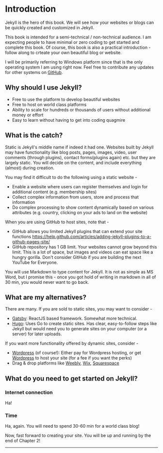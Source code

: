 # Introduction

Jekyll is the hero of this book. We will see how your websites or blogs can be quickly created and customized in Jekyll.

This book is intended for a semi-technical / non-technical audience. I am expecting people to have minimal or zero coding to get started and complete this book. Of course, this book is also a practical introduction - follow along to crteate your own beautiful blog or website.

I will be primarily referring to Windows platform since that is the only operating system I am using right now. Feel free to contribute any updates for other systems on [GitHub](https://github.com/prashanth1k/levelup-your-sites-using-jekyll).


## Why should I use Jekyll?

 - Free to use the platform to develop beautiful websites
 - Free to host on world class platforms
 - Ability to scale for hundreds or thousands of users without additional money or effort
 - Easy to learn without having to get into coding quagmire


## What is the catch?
Static is Jekyll's middle name if indeed it had one.
Websites built by Jekyll may have functionality like blog posts, pages, images, video, user comments (through plugins), contact forms(plugins again) etc. but they are largely static. You will decide on the content, and include everything (almost) during creation.

You may find it difficult to do the following using a static website -

 - Enable a website where users can register themselves and login for additional content (e.g. membership sites)
 - Collect complex information from users, store and process that information
 - Do complex processing to show content dynamically based on various attributes (e.g. country, clicking on your ads to land on the website)

When you are using GitHub to host sites, note that -

 - GitHub allows you limited Jekyll plugins that can extend your site functions https://help.github.com/articles/adding-jekyll-plugins-to-a-github-pages-site/
 - GitHub repository has 1 GB limit. Your websites cannot grow beyond this limit. This is a lot of space, but images and videos can eat space like a hungry gorilla. Don't consider GitHub if you are building the next YouTube for Everyone.

You will use Markdown to type content for Jekyll. It is not as simple as MS Word, but I promise this - once you got hold of writing in markdown in all of 30 min, you would never want to go back.


## What are my alternatives?
There are many. If you are sold to static sites, you may want to consider -

 - [Gatsby](https://www.gatsbyjs.org/): ReactJS based framework. Somewhat more technical.
 - [Hugo](https://gohugo.io/): Uses Go to create static sites. Has clear, easy-to-follow steps like Jekyll but would need you to generate sites on your computer (or a server) for later uploads.


If you want more functionality offered by dynamic sites, consider -

 - [Wordpress](https://wordpress.org) (of course!): Either pay for Wordpress hosting, or get [Wordpress](https://wordpress.com) to host your site (for a fee if you want the perks)
 - Drag & drop platforms like [Weebly](https://www.weebly.com), [Wix](https://wix.com), [Squarespace](https://squarespace.com)


## What do you need to get started on Jekyll?

### Internet connection
Ha!

### Time
Ha, again.
You will need to spend 30-60 min for a world class blog!

Now, fast forward to creating your site. You will be up and running by the end of Chapter 2!



---